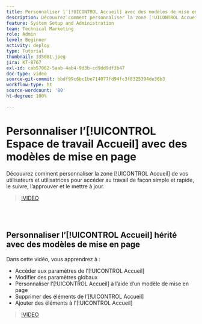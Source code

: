 ```yaml
---
title: Personnaliser l’[!UICONTROL Accueil] avec des modèles de mise en page
description: Découvrez comment personnaliser la zone [!UICONTROL Accueil] de vos utilisateurs et utilisatrices pour accéder au travail de façon simple et rapide, le suivre, l’approuver et le mettre à jour.
feature: System Setup and Administration
team: Technical Marketing
role: Admin
level: Beginner
activity: deploy
type: Tutorial
thumbnail: 335081.jpeg
jira: KT-8767
exl-id: cab57062-5aab-4ab4-9d3b-cd9dd9df3b47
doc-type: video
source-git-commit: bbdf99c6bc1be714077fd94fc3f8325394de36b3
workflow-type: ht
source-wordcount: '80'
ht-degree: 100%

---
```


# Personnaliser l’[!UICONTROL Espace de travail Accueil] avec des modèles de mise en page

Découvrez comment personnaliser la zone [!UICONTROL Accueil] de vos utilisateurs et utilisatrices pour accéder au travail de façon simple et rapide, le suivre, l’approuver et le mettre à jour.

>[!VIDEO](https://video.tv.adobe.com/v/3432789/?quality=12&learn=on&enablevpops=1&captions=fre_fr)

<br>
</br>

## Personnaliser l’[!UICONTROL Accueil] hérité avec des modèles de mise en page

Dans cette vidéo, vous apprendrez à :

* Accéder aux paramètres de l’[!UICONTROL Accueil]
* Modifier des paramètres globaux
* Personnaliser l’[!UICONTROL Accueil] à l’aide d’un modèle de mise en page
* Supprimer des éléments de l’[!UICONTROL Accueil]
* Ajouter des éléments à l’[!UICONTROL Accueil]

>[!VIDEO](https://video.tv.adobe.com/v/3432320/?quality=12&learn=on&enablevpops=1&captions=fre_fr)
